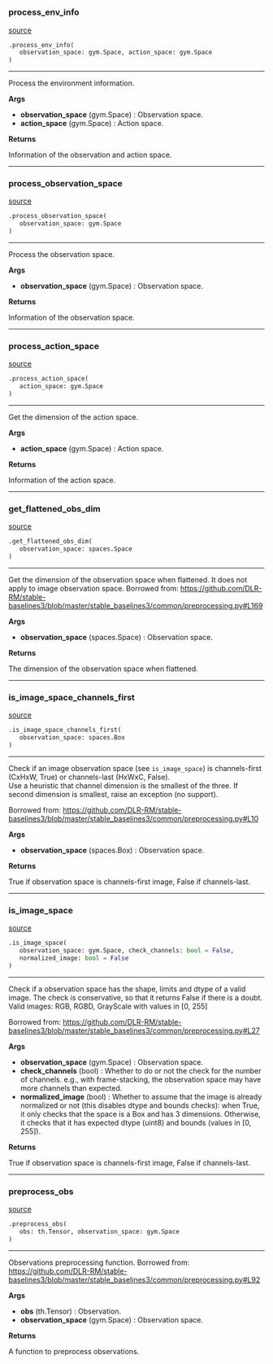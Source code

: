 #


### process_env_info
[source](https://github.com/RLE-Foundation/rllte/blob/main/rllte/common/preprocessing.py/#L35)
```python
.process_env_info(
   observation_space: gym.Space, action_space: gym.Space
)
```

---
Process the environment information.


**Args**

* **observation_space** (gym.Space) : Observation space.
* **action_space** (gym.Space) : Action space.


**Returns**

Information of the observation and action space.

----


### process_observation_space
[source](https://github.com/RLE-Foundation/rllte/blob/main/rllte/common/preprocessing.py/#L53)
```python
.process_observation_space(
   observation_space: gym.Space
)
```

---
Process the observation space.


**Args**

* **observation_space** (gym.Space) : Observation space.


**Returns**

Information of the observation space.

----


### process_action_space
[source](https://github.com/RLE-Foundation/rllte/blob/main/rllte/common/preprocessing.py/#L81)
```python
.process_action_space(
   action_space: gym.Space
)
```

---
Get the dimension of the action space.


**Args**

* **action_space** (gym.Space) : Action space.


**Returns**

Information of the action space.

----


### get_flattened_obs_dim
[source](https://github.com/RLE-Foundation/rllte/blob/main/rllte/common/preprocessing.py/#L117)
```python
.get_flattened_obs_dim(
   observation_space: spaces.Space
)
```

---
Get the dimension of the observation space when flattened. It does not apply to image observation space.
Borrowed from: https://github.com/DLR-RM/stable-baselines3/blob/master/stable_baselines3/common/preprocessing.py#L169


**Args**

* **observation_space** (spaces.Space) : Observation space.


**Returns**

The dimension of the observation space when flattened.

----


### is_image_space_channels_first
[source](https://github.com/RLE-Foundation/rllte/blob/main/rllte/common/preprocessing.py/#L134)
```python
.is_image_space_channels_first(
   observation_space: spaces.Box
)
```

---
Check if an image observation space (see ``is_image_space``)
is channels-first (CxHxW, True) or channels-last (HxWxC, False).       
Use a heuristic that channel dimension is the smallest of the three.
If second dimension is smallest, raise an exception (no support).

Borrowed from: https://github.com/DLR-RM/stable-baselines3/blob/master/stable_baselines3/common/preprocessing.py#L10


**Args**

* **observation_space** (spaces.Box) : Observation space.


**Returns**

True if observation space is channels-first image, False if channels-last.

----


### is_image_space
[source](https://github.com/RLE-Foundation/rllte/blob/main/rllte/common/preprocessing.py/#L154)
```python
.is_image_space(
   observation_space: gym.Space, check_channels: bool = False,
   normalized_image: bool = False
)
```

---
Check if a observation space has the shape, limits and dtype of a valid image.
The check is conservative, so that it returns False if there is a doubt.
Valid images: RGB, RGBD, GrayScale with values in [0, 255]

Borrowed from: https://github.com/DLR-RM/stable-baselines3/blob/master/stable_baselines3/common/preprocessing.py#L27


**Args**

* **observation_space** (gym.Space) : Observation space.
* **check_channels** (bool) : Whether to do or not the check for the number of channels. 
    e.g., with frame-stacking, the observation space may have more channels than expected.
* **normalized_image** (bool) : Whether to assume that the image is already normalized
    or not (this disables dtype and bounds checks): when True, it only checks that
    the space is a Box and has 3 dimensions.
    Otherwise, it checks that it has expected dtype (uint8) and bounds (values in [0, 255]).


**Returns**

True if observation space is channels-first image, False if channels-last.

----


### preprocess_obs
[source](https://github.com/RLE-Foundation/rllte/blob/main/rllte/common/preprocessing.py/#L201)
```python
.preprocess_obs(
   obs: th.Tensor, observation_space: gym.Space
)
```

---
Observations preprocessing function.
Borrowed from: https://github.com/DLR-RM/stable-baselines3/blob/master/stable_baselines3/common/preprocessing.py#L92


**Args**

* **obs** (th.Tensor) : Observation.
* **observation_space** (gym.Space) : Observation space.


**Returns**

A function to preprocess observations.
